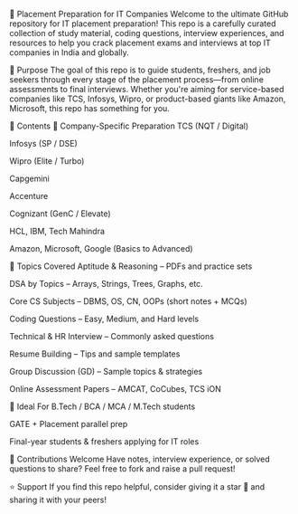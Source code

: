 💼 Placement Preparation for IT Companies
Welcome to the ultimate GitHub repository for IT placement preparation! This repo is a carefully curated collection of study material, coding questions, interview experiences, and resources to help you crack placement exams and interviews at top IT companies in India and globally.

🚀 Purpose
The goal of this repo is to guide students, freshers, and job seekers through every stage of the placement process—from online assessments to final interviews. Whether you're aiming for service-based companies like TCS, Infosys, Wipro, or product-based giants like Amazon, Microsoft, this repo has something for you.

📂 Contents
📌 Company-Specific Preparation
TCS (NQT / Digital)

Infosys (SP / DSE)

Wipro (Elite / Turbo)

Capgemini

Accenture

Cognizant (GenC / Elevate)

HCL, IBM, Tech Mahindra

Amazon, Microsoft, Google (Basics to Advanced)

📘 Topics Covered
Aptitude & Reasoning – PDFs and practice sets

DSA by Topics – Arrays, Strings, Trees, Graphs, etc.

Core CS Subjects – DBMS, OS, CN, OOPs (short notes + MCQs)

Coding Questions – Easy, Medium, and Hard levels

Technical & HR Interview – Commonly asked questions

Resume Building – Tips and sample templates

Group Discussion (GD) – Sample topics & strategies

Online Assessment Papers – AMCAT, CoCubes, TCS iON

🎯 Ideal For
B.Tech / BCA / MCA / M.Tech students

GATE + Placement parallel prep

Final-year students & freshers applying for IT roles

🤝 Contributions Welcome
Have notes, interview experience, or solved questions to share? Feel free to fork and raise a pull request!

⭐ Support
If you find this repo helpful, consider giving it a star 🌟 and sharing it with your peers!

